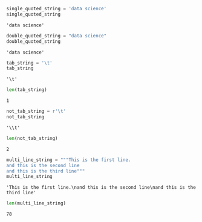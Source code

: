 

```python
single_quoted_string = 'data science'
single_quoted_string
```




    'data science'




```python
double_quoted_string = "data science"
double_quoted_string
```




    'data science'




```python
tab_string = '\t'
tab_string
```




    '\t'




```python
len(tab_string)
```




    1




```python
not_tab_string = r'\t'
not_tab_string
```




    '\\t'




```python
len(not_tab_string)
```




    2




```python
multi_line_string = """This is the first line.
and this is the second line
and this is the third line"""
multi_line_string
```




    'This is the first line.\nand this is the second line\nand this is the third line'




```python
len(multi_line_string)
```




    78


